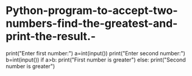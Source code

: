 # Python-program-to-accept-two-numbers-find-the-greatest-and-print-the-result.-

print("Enter first number:") 
a=int(input()) 
print("Enter second number:") 
b=int(input()) 
if a>b:
   print("First number is greater")
else:
  print("Second number is greater") 
